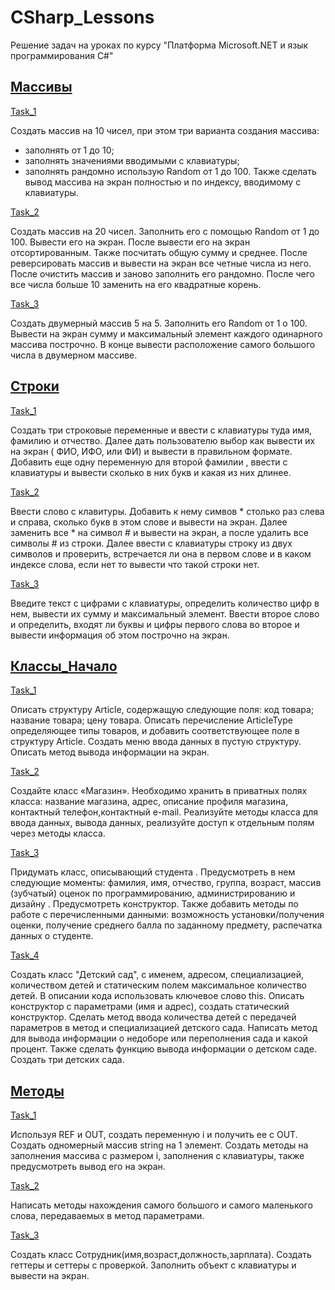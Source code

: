 # CSharp_Lessons
 Решение задач на уроках по курсу "Платформа Microsoft.NET и язык программирования C#"

 ## [Массивы](https://github.com/nomadpyn/CSharp_Lessons/tree/master/1.%20Arrays)

 [Task_1](https://github.com/nomadpyn/CSharp_Lessons/blob/master/1.%20Arrays/Task_1.cs)

 Создать массив на 10 чисел, при этом три варианта создания массива:  
 * заполнять от 1 до 10; 
 * заполнять значениями вводимыми с клавиатуры;
 * заполнять рандомно использую Random от 1 до 100. 
 Также сделать вывод массива на экран полностью и по индексу, вводимому с клавиатуры.

 [Task_2](https://github.com/nomadpyn/CSharp_Lessons/blob/master/1.%20Arrays/Task_2.cs)

 Создать массив на 20 чисел. Заполнить его с помощью Random от 1 до 100. Вывести его на экран. После вывести его на экран отсортированным. Также посчитать общую сумму и среднее. После реверсировать массив и вывести на экран все четные числа из него. После очистить массив и заново заполнить его рандомно. После чего все числа больше 10 заменить на его квадратные корень.

 [Task_3](https://github.com/nomadpyn/CSharp_Lessons/blob/master/1.%20Arrays/Task_3.cs)
 
 Создать двумерный массив 5 на 5. Заполнить его Random от 1 о 100. Вывести на экран сумму и максимальный элемент каждого одинарного массива построчно. В конце вывести расположение самого большого числа в двумерном массиве.

 ## [Строки](https://github.com/nomadpyn/CSharp_Lessons/tree/master/2.%20Strings)

 [Task_1](https://github.com/nomadpyn/CSharp_Lessons/blob/master/2.%20Strings/Task_1.cs)

 Создать три строковые переменные и ввести с клавиатуры туда имя, фамилию и отчество. Далее дать пользователю выбор как вывести их на экран ( ФИО, ИФО, или ФИ) и вывести в правильном формате. Добавить еще одну переменную для второй фамилии , ввести с клавиатуры и вывести сколько в них букв и какая из них длинее.

 [Task_2](https://github.com/nomadpyn/CSharp_Lessons/blob/master/2.%20Strings/Task_2.cs)

 Ввести слово с клавитуры. Добавить к нему симвов * столько раз слева и справа, сколько букв в этом слове и вывести на экран. Далее заменить все * на символ # и вывести на экран, а после удалить все символы # из строки. Далее ввести с клавиатуры строку из двух символов и проверить, встречается ли она в первом слове и в каком индексе слова, если нет то вывести что такой строки нет.

 [Task_3](https://github.com/nomadpyn/CSharp_Lessons/blob/master/2.%20Strings/Task_3.cs)

 Введите текст с цифрами с клавиатуры, определить количество цифр в нем, вывести их сумму и максимальный элемент. Ввести второе слово и определить, входят ли буквы и цифры первого слова во второе и вывести информация об этом построчно на экран.

 ## [Классы_Начало](https://github.com/nomadpyn/CSharp_Lessons/tree/master/3.%20Classes_Begin)

 [Task_1](https://github.com/nomadpyn/CSharp_Lessons/tree/master/3.%20Classes_Begin/Task_1.cs)
 
 Описать структуру Article, содержащую следующие поля: код товара; название товара; цену товара. Описать перечисление ArticleType определяющее типы товаров, и добавить соответствующее поле в структуру Article. Создать меню ввода данных в пустую структуру. Описать метод вывода информации на экран. 
 
 [Task_2](https://github.com/nomadpyn/CSharp_Lessons/tree/master/3.%20Classes_Begin/Task_2.cs)
 
 Создайте класс «Магазин». Необходимо хранить в приватных полях класса: название магазина, адрес, описание профиля магазина, контактный телефон,контактный e-mail. Реализуйте методы класса для ввода данных, вывода данных, реализуйте доступ к отдельным полям через методы класса.

 [Task_3](https://github.com/nomadpyn/CSharp_Lessons/tree/master/3.%20Classes_Begin/Task_3.cs)
 
 Придумать класс, описывающий студента . Предусмотреть в нем следующие моменты: фамилия, имя, отчество, группа, возраст, массив (зубчатый) оценок по программированию, администрированию и дизайну . Предусмотреть конструктор. Также добавить методы по работе с перечисленными данными: возможность установки/получения оценки, получение среднего балла по заданному предмету, распечатка данных о студенте.

 [Task_4](https://github.com/nomadpyn/CSharp_Lessons/tree/master/3.%20Classes_Begin/Task_4.cs)

 Создать класс "Детский сад", с именем, адресом, специализацией, количеством детей и статическим полем максимальное количество детей. В описании кода использовать ключевое слово this. Описать конструктор с параметрами (имя и адрес), создать статический конструктор. Сделать метод ввода количества детей с передачей параметров в метод и специализацией детского сада. Написать метод для вывода информации о недоборе или переполнения сада и какой процент. Также сделать функцию вывода информации о детском саде. Создать три детских сада. 
 
 ## [Методы](https://github.com/nomadpyn/CSharp_Lessons/tree/master/4.%20Methods)

 [Task_1](https://github.com/nomadpyn/CSharp_Lessons/tree/master/4.%20Methods/Task_1.cs)

 Используя REF и OUT, создать переменную i и получить ее с OUT. Создать одномерный массив string на 1 элемент. Создать методы на заполнения массива с размером i, заполнения с клавиатуры, также предусмотреть вывод его на экран.

 [Task_2](https://github.com/nomadpyn/CSharp_Lessons/tree/master/4.%20Methods/Task_2.cs)

 Написать методы нахождения самого большого и самого маленького слова, передаваемых в метод параметрами.

 [Task_3](https://github.com/nomadpyn/CSharp_Lessons/tree/master/4.%20Methods/Task_3.cs)

 Создать класс Сотрудник(имя,возраст,должность,зарплата). Создать геттеры и сеттеры с проверкой. Заполнить объект с клавиатуры и вывести на экран.